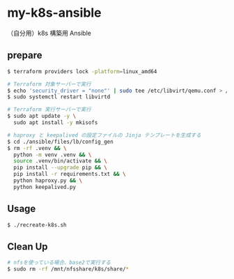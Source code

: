 # my-k8s-ansible

（自分用）k8s 構築用 Ansible

## prepare

```bash
$ terraform providers lock -platform=linux_amd64
```

```bash
# Terraform 対象サーバーで実行
$ echo 'security_driver = "none"' | sudo tee /etc/libvirt/qemu.conf > /dev/null
$ sudo systemctl restart libvirtd

# Terraform 実行サーバーで実行
$ sudo apt update -y \
  sudo apt install -y mkisofs
```

```bash
# haproxy と keepalived の設定ファイルの Jinja テンプレートを生成する
$ cd ./ansible/files/lb/config_gen
$ rm -rf .venv && \
  python -m venv .venv && \
  source .venv/bin/activate && \
  pip install --upgrade pip && \
  pip install -r requirements.txt && \
  python haproxy.py && \
  python keepalived.py
```

## Usage

```bash
$ ./recreate-k8s.sh
```

## Clean Up

```bash
# nfsを使っている場合、base2で実行する
$ sudo rm -rf /mnt/nfsshare/k8s/share/*
```

